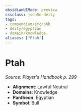 ```yaml
---
obsidianUIMode: preview
cssclass: json5e-deity
tags:
- compendium/src/phb
- deity/egyptian
- domain/knowledge
aliases: ["Ptah"]
---
```

# Ptah
*Source: Player's Handbook p. 299* 

- **Alignment**: Lawful Neutral
- **Domains**: Knowledge
- **Pantheon**: Egyptian
- **Symbol**: Bull